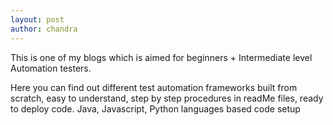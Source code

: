 ```yaml
---
layout: post
author: chandra
---
```

This is one of my blogs which is aimed for beginners + Intermediate level Automation testers.

Here you can find out different test automation frameworks built from scratch, easy to understand,
step by step procedures in readMe files, ready to deploy code.
Java, Javascript, Python languages based code setup